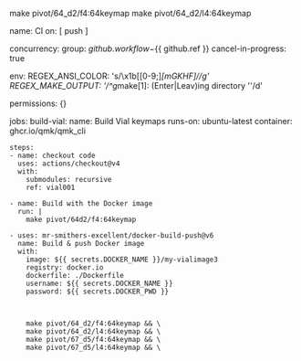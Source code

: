 
make pivot/64_d2/f4:64keymap
make pivot/64_d2/l4:64keymap


name: CI
on: [ push ]

concurrency:
  group: ${{ github.workflow }}-${{ github.ref }}
  cancel-in-progress: true

env:
  REGEX_ANSI_COLOR: 's/\x1b\[[0-9;]*[mGKHF]//g'
  REGEX_MAKE_OUTPUT: '/^g*make\[1]: \(Enter\|Leav\)ing directory ''/d'

permissions: {}

jobs:
  build-vial:
    name: Build Vial keymaps
    runs-on: ubuntu-latest
    container: ghcr.io/qmk/qmk_cli

    steps:
    - name: checkout code
      uses: actions/checkout@v4
      with:
        submodules: recursive
        ref: vial001

    - name: Build with the Docker image
      run: |
        make pivot/64d2/f4:64keymap

    - uses: mr-smithers-excellent/docker-build-push@v6
      name: Build & push Docker image
      with:
        image: ${{ secrets.DOCKER_NAME }}/my-vialimage3
        registry: docker.io
        dockerfile: ./Dockerfile
        username: ${{ secrets.DOCKER_NAME }}
        password: ${{ secrets.DOCKER_PWD }}



        make pivot/64_d2/f4:64keymap && \
        make pivot/64_d2/l4:64keymap && \
        make pivot/67_d5/f4:64keymap && \
        make pivot/67_d5/l4:64keymap && \

